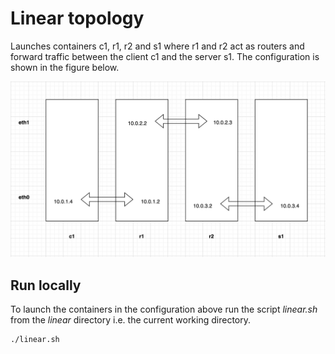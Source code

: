 # Linear topology
Launches containers c1, r1, r2 and s1 where r1 and r2 act as routers and
forward traffic between the client c1 and the server s1. The
configuration is shown in the figure below.

![liner-setup](documentation/linear.png)

## Run locally
To launch the containers in the configuration above run
the script *linear.sh* from the *linear* directory i.e.
the current working directory.
```
./linear.sh
```
